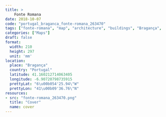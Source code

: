 ```yaml
---
title: > 
    Fonte Romana
date: 2018-10-07
code: "portugal_braganca_fonte-romana_263470"
tags: ["fonte-romana", "map", "architecture", "buildings", "Bragança", "Portugal"]
categories: ["Maps"]
draft: false
format:
  width: 210
  height: 297
  unit: 'mm'
location:
  place: "Bragança"
  country: "Portugal"
  latitude: 41.160212714063405
  longitude: -6.90720798735915
  prettyLat: "6\u00b054'25.94\"W"
  prettyLon: "41\u00b09'36.76\"N"
resources:
- src: "fonte-romana_263470.png"
  title: "Cover"
  name: cover
---
```

